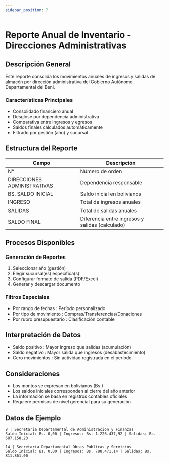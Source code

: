 ```yaml
---
sidebar_position: 7
---
```


# Reporte Anual de Inventario - Direcciones Administrativas

## Descripción General
Este reporte consolida los movimientos anuales de ingresos y salidas de almacén por dirección administrativa del Gobierno Autónomo Departamental del Beni.

### Características Principales
- Consolidado financiero anual
- Desglose por dependencia administrativa
- Comparativa entre ingresos y egresos
- Saldos finales calculados automáticamente
- Filtrado por gestión (año) y sucursal

## Estructura del Reporte

| Campo | Descripción |
|-------|-------------|
| N° | Número de orden |
| DIRECCIONES ADMINISTRATIVAS | Dependencia responsable |
| BS. SALDO INICIAL | Saldo inicial en bolivianos |
| INGRESO | Total de ingresos anuales |
| SALIDAS | Total de salidas anuales |
| SALDO FINAL | Diferencia entre ingresos y salidas (calculado) |



## Procesos Disponibles
### Generación de Reportes
1. Seleccionar año (gestión)
2. Elegir sucursal(es) específica(s)
3. Configurar formato de salida (PDF/Excel)
4. Generar y descargar documento
### Filtros Especiales
- Por rango de fechas : Período personalizado
- Por tipo de movimiento : Compras/Transferencias/Donaciones
- Por rubro presupuestario : Clasificación contable
## Interpretación de Datos
- Saldo positivo : Mayor ingreso que salidas (acumulación)
- Saldo negativo : Mayor salida que ingresos (desabastecimiento)
- Cero movimientos : Sin actividad registrada en el período
## Consideraciones
- Los montos se expresan en bolivianos (Bs.)
- Los saldos iniciales corresponden al cierre del año anterior
- La información se basa en registros contables oficiales
- Requiere permisos de nivel gerencial para su generación


## Datos de Ejemplo

```plaintext
8 | Secretaria Departamental de Administracion y Finanzas
Saldo Inicial: Bs. 0,00 | Ingresos: Bs. 1.226.437,92 | Salidas: Bs. 687.158,23

14 | Secretaria Departamental Obras Publicas y Servicios
Saldo Inicial: Bs. 0,00 | Ingresos: Bs. 788.471,14 | Salidas: Bs. 811.861,00


